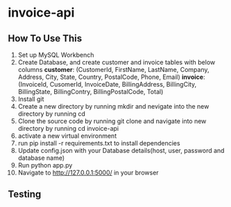 # invoice-api
## How To Use This
1. Set up MySQL Workbench
2. Create Database, and create customer and invoice tables with below columns
    **customer**: (CustomerId, FirstName, LastName, Company, Address, City, State, Country, PostalCode, Phone, Email)
    **invoice**: (InvoiceId, CusomerId, InvoiceDate, BillingAddress, BillingCity, BillingState, BillingContry, BillingPostalCode, Total)
3. Install git
4. Create a new directory by running mkdir <directory name> and nevigate into the new directory by running cd <direcotry name>
5. Clone the source code by running git clone and navigate into new directory by running cd invoice-api
6. activate a new virtual environment
7. run pip install -r requirements.txt to install dependencies
8. Update config.json with your Database details(host, user, password and database name)
9. Run python app.py
10. Navigate to http://127.0.0.1:5000/ in your browser
  
## Testing
  
